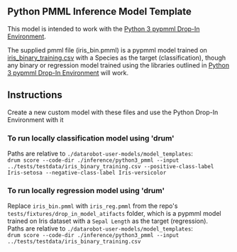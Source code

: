 ## Python PMML Inference Model Template

This model is intended to work with the [Python 3 pypmml Drop-In Environment](../../../public_dropin_environments/python3_pmml).

The supplied pmml file (iris_bin.pmml) is a pypmml model trained on [iris_binary_training.csv](../../../tests/testdata/iris_binary_training.csv)
with a Species as the target (classification), though any binary or regression model trained using the libraries
outlined in [Python 3 pypmml Drop-In Environment](../../../public_dropin_environments/python3_pypmml) will work.

## Instructions
Create a new custom model with these files and use the Python Drop-In Environment with it

### To run locally classification model using 'drum'
Paths are relative to `./datarobot-user-models/model_templates`:  
`drum score --code-dir ./inference/python3_pmml --input ../tests/testdata/iris_binary_training.csv --positive-class-label Iris-setosa --negative-class-label Iris-versicolor`

### To run locally regression model using 'drum'
Replace `iris_bin.pmml` with `iris_reg.pmml` from the repo's `tests/fixtures/drop_in_model_atifacts` folder, which is a pypmml model trained on Iris dataset with a `Sepal Length` as the target (regression).  
Paths are relative to `./datarobot-user-models/model_templates`:  
`drum score --code-dir ./inference/python3_pmml --input ../tests/testdata/iris_binary_training.csv`
